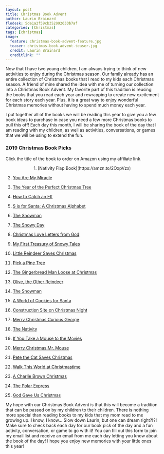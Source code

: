 ```yaml
---
layout: post
title: Christmas Book Advent
author: Laurin Brainard
flodesk: 5de1a2f59cb352002633b7af
categories: [Christmas]
tags: [christmas]
image:
  feature: christmas-book-advent-feature.jpg
  teaser: christmas-book-advent-teaser.jpg
  credit: Laurin Brainard
  creditlink: ""
---
```

Now that I have two young children, I am always trying to think of new activities to enjoy during the Christmas season. Our family already has an entire collection of Christmas books that I read to my kids each Christmas season. A friend of mine shared the idea with me of turning our collection into a Christmas Book Advent. My favorite part of this tradition is reusing the books that you read each year and rewrapping to create new excitement for each story each year. Plus, it is a great way to enjoy wonderful Christmas memories without having to spend much money each year. 

I put together all of the books we will be reading this year to give you a few book ideas to purchase in case you need a few more Christmas books to pull this off! Each day this month, I will be sharing the book of the day that I am reading with my children, as well as activities, conversations, or games that we will be using to extend the fun. 

### 2019 Christmas Book Picks
Click the title of the book to order on Amazon using my affiliate link.

<p style="text-align: center;">1. [Nativity Flap Book](https://amzn.to/2OxpVzx)

2. [You Are My Miracle](https://amzn.to/2OxpYeH)

3. [The Year of the Perfect Christmas Tree](https://amzn.to/2L5ff9p)

4. [How to Catch an Elf](https://amzn.to/2q092UG)

5. [S is for Santa: A Christmas Alphabet](https://amzn.to/2DwoF9K)

6. [The Snowman](https://amzn.to/2DuT08I)

7. [The Snowy Day](https://amzn.to/2RewSrh)

8. [Christmas Love Letters from God](https://amzn.to/2R3hi1j)

9. [My First Treasury of Snowy Tales](https://amzn.to/2q2PXBh)

10. [Little Reindeer Saves Christmas](https://amzn.to/33zDm6g)

11. [Pick a Pine Tree](https://amzn.to/33DdqqJ)

12. [The Gingerbread Man Loose at Christmas](https://amzn.to/37Qd3fC)

13. [Olive, the Other Reindeer](https://amzn.to/37SYiZl)

14. [The Snowman](https://www.amazon.com/gp/product/0394839730/ref=as_li_tl?ie=UTF8&tag=theprimarybra-20&camp=1789&creative=9325&linkCode=as2&creativeASIN=0394839730&linkId=0d91f32f9e384edda4a9cede0e658e98)

15. [A World of Cookies for Santa](https://amzn.to/2Y0BQZL)

16. [Construction Site on Christmas Night](https://www.amazon.com/gp/product/1452139113/ref=as_li_tl?ie=UTF8&camp=1789&creative=9325&creativeASIN=1452139113&linkCode=as2&tag=theprimarybra-20&linkId=bc336ca052cab37ba16048cded558e52)

17. [Merry Christmas Curious George](https://amzn.to/33tyxvf)

18. [The Nativity](https://amzn.to/2OyrcGQ)

19. [If You Take a Mouse to the Movies](https://amzn.to/35NLiTe)

20. [Merry Christmas Mr. Mouse](https://www.amazon.com/gp/product/0803740107/ref=as_li_tl?ie=UTF8&camp=1789&creative=9325&creativeASIN=0803740107&linkCode=as2&tag=theprimarybra-20&linkId=ae27dd4b47f5a3acab380e78aac1050e)

21. [Pete the Cat Saves Christmas](https://amzn.to/37PcMtp)

22. [Walk This World at Christmastime](https://www.amazon.com/gp/product/0763689211/ref=as_li_tl?ie=UTF8&camp=1789&creative=9325&creativeASIN=0763689211&linkCode=as2&tag=theprimarybra-20&linkId=1fe87b0d67786310bf6faba767e8cf59)

23. [A Charlie Brown Christmas](https://www.amazon.com/gp/product/1534404554/ref=as_li_tl?ie=UTF8&camp=1789&creative=9325&creativeASIN=1534404554&linkCode=as2&tag=theprimarybra-20&linkId=bcd23698992e476de852bb71ef0898bd)

24. [The Polar Express](https://www.amazon.com/gp/product/0544580141/ref=as_li_tl?ie=UTF8&camp=1789&creative=9325&creativeASIN=0544580141&linkCode=as2&tag=theprimarybra-20&linkId=e9987c9f562cbd31f15802b1b7d52060)

25. [God Gave Us Christmas](https://amzn.to/2OvOuNo)
</p>
My hope with our Christmas Book Advent is that this will become a tradition that can be passed on by my children to their children. There is nothing more special than reading books to my kids that my mom read to me growing up.  I know, I know... Slow down Laurin, but one can dream right?!?! Make sure to check back each day for our book pick of the day and a fun activity, conversation, or game to go with it! You can fill out this form to join my email list and receive an email from me each day letting you know about the book of the day! I hope you enjoy new memories with your little ones this year!